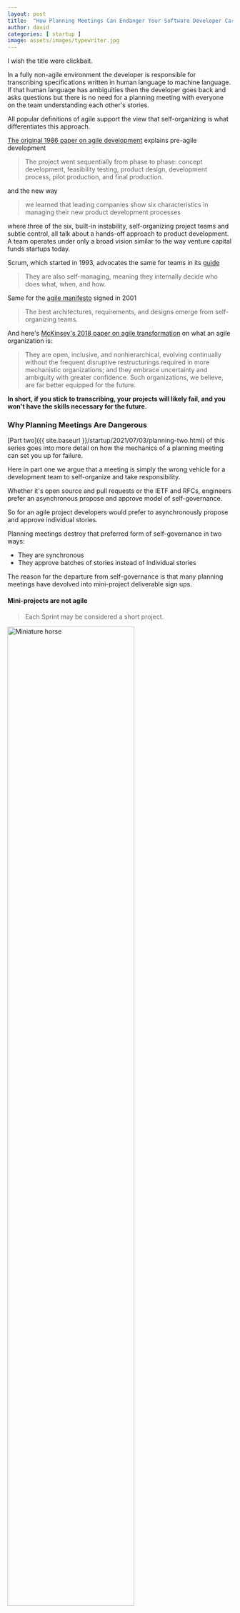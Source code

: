 ```yaml
---
layout: post
title:  "How Planning Meetings Can Endanger Your Software Developer Career - Part One"
author: david
categories: [ startup ]
image: assets/images/typewriter.jpg
---
```

I wish the title were clickbait.

In a fully non-agile environment the developer is responsible for transcribing
specifications written in human language to machine language. If that
human language has ambiguities then the developer goes back and asks questions but
there is no need for a planning meeting with everyone on the team understanding each other's stories.

All popular definitions of agile support the view that self-organizing is what 
differentiates this approach.

[The original 1986 paper on agile development](https://hbr.org/1986/01/the-new-new-product-development-game) explains pre-agile development

>The project went sequentially from phase to phase: concept development, feasibility testing, product design, development process, pilot production, and final production.

and the new way

>we learned that leading companies show six characteristics in managing their new product development processes

where three of the six, built-in instability, self-organizing project teams and subtle control,
all talk about a hands-off approach to product development. A team operates under only a broad vision
similar to the way venture capital funds startups today.

Scrum, which started in 1993, advocates the same for teams in its [guide](https://scrumguides.org/scrum-guide.html)

>They are also self-managing, meaning they internally decide who does what, when, and how.

Same for the [agile manifesto](https://agilemanifesto.org/principles.html) signed in 2001

>The best architectures, requirements, and designs emerge from self-organizing teams.

And here's [McKinsey's 2018 paper on agile transformation](https://www.mckinsey.com/~/media/mckinsey/business%20functions/organization/our%20insights/leading%20agile%20transformation%20the%20new%20capabilities%20leaders%20need%20to%20build/leading-agile-transformation-the-new-capabilities-leaders-need-to-build-21st-century-organizations.pdf)
on what an agile organization is:
>They are open, inclusive, and nonhierarchical, evolving continually without the frequent disruptive restructurings required in more mechanistic organizations; and they embrace uncertainty and ambiguity with greater confidence. Such organizations, we believe, are far better equipped for the future.

**In short, if you stick to transcribing, your projects will likely fail, and
you won't have the skills necessary for the future.**

### Why Planning Meetings Are Dangerous
[Part two]({{ site.baseurl }}/startup/2021/07/03/planning-two.html) of this series
goes into more detail on how the mechanics of a planning meeting can
set you up for failure.

Here in part one we argue that a meeting is simply the wrong vehicle for
a development team to self-organize and take responsibility.

Whether it's open source and pull requests or the IETF and RFCs, engineers
prefer an asynchronous propose and approve model of self-governance.

So for an agile project developers would prefer to asynchronously propose and approve individual stories.

Planning meetings destroy that preferred form of self-governance in two ways:
* They are synchronous
* They approve batches of stories instead of individual stories

The reason for the departure from self-governance is that many planning meetings have devolved into 
mini-project deliverable sign ups.

#### Mini-projects are not agile
> Each Sprint may be considered a short project.

<img src="{{ site.baseurl }}/assets/images/miniature-horse.jpg" alt="Miniature horse" style="width: 75%;" />

It's easy to understand how agile came to be associated with mini-projects.
If the goal is quicker feedback then it seems at first like a mini-project allows that. (Unless you 
need to ride the horse.)

As I go a long way to establish above the main finding of agile is that getting a team to take
responsibility and self-organize to solve a problem is the fastest, best way. Instead, mini-projects just
command and control transcribers to produce mini crap.

Potentially even old style phased development with its clearly defined roles will outperform 
mini-projects where no one takes responsibility.

#### The only safe part of a planning meeting
If your team wants to meet together with a product owner occasionally to ask questions that's okay.
Though it would be better if that discussion were offline, or the meeting at least recorded.

All the rest of a planning meeting risks reducing a team's ability to think for themselves and adapt and
change. 

At some point your organization attempted to adopt a system to give developers more responsibility. 
So we suggest discussing with your team what would best work (and seeing what Uclusion offers).